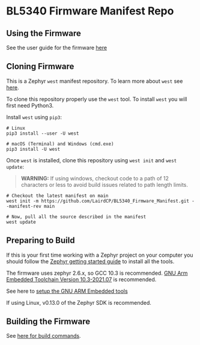 # BL5340 Firmware Manifest Repo

## Using the Firmware

See the user guide for the firmware [here](https://github.com/LairdCP/BLE_Gateway_Firmware/blob/main/README.md)

## Cloning Firmware

This is a Zephyr `west` manifest repository. To learn more about `west` see [here](https://docs.zephyrproject.org/latest/guides/west/index.html).

To clone this repository properly use the `west` tool. To install `west` you will first need Python3.

Install `west` using `pip3`:

```
# Linux
pip3 install --user -U west

# macOS (Terminal) and Windows (cmd.exe)
pip3 install -U west
```

Once `west` is installed, clone this repository using `west init` and `west update`:

> **WARNING:** If using windows, checkout code to a path of 12 characters or less to avoid build issues related to path length limits.

```
# Checkout the latest manifest on main
west init -m https://github.com/LairdCP/BL5340_Firmware_Manifest.git --manifest-rev main

# Now, pull all the source described in the manifest
west update
```

## Preparing to Build

If this is your first time working with a Zephyr project on your computer you should follow the [Zephyr getting started guide](https://docs.zephyrproject.org/latest/getting_started/index.html#) to install all the tools.

The firmware uses zephyr 2.6.x, so GCC 10.3 is recommended.
[GNU Arm Embedded Toolchain Version 10.3-2021.07](https://developer.arm.com/tools-and-software/open-source-software/developer-tools/gnu-toolchain/gnu-rm/downloads) is recommended.

See here to [setup the GNU ARM Embedded tools](https://docs.zephyrproject.org/2.6.0/getting_started/toolchain_3rd_party_x_compilers.html#gnu-arm-embedded)

If using Linux, v0.13.0 of the Zephyr SDK is recommended.

## Building the Firmware

See [here for build commands](https://github.com/LairdCP/BLE_Gateway_Firmware/blob/main/docs/readme_aws.md#building-the-firmware).
